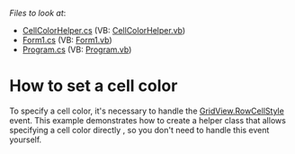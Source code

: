 <!-- default file list -->
*Files to look at*:

* [CellColorHelper.cs](./CS/CellColorHelper.cs) (VB: [CellColorHelper.vb](./VB/CellColorHelper.vb))
* [Form1.cs](./CS/Form1.cs) (VB: [Form1.vb](./VB/Form1.vb))
* [Program.cs](./CS/Program.cs) (VB: [Program.vb](./VB/Program.vb))
<!-- default file list end -->
# How to set a cell color


<p>To specify a cell color, it's necessary to handle the <a href="http://documentation.devexpress.com/#WindowsForms/DevExpressXtraGridViewsGridGridView_RowCellStyletopic">GridView.RowCellStyle </a> event. This example demonstrates how to create a helper class that allows specifying a cell color directly , so you don't need to handle this event yourself.  </p>

<br/>


